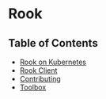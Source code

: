 # Rook

## Table of Contents

- [Rook on Kubernetes](kubernetes.md)
- [Rook Client](client.md)
- [Contributing](development-flow.md)
- [Toolbox](toolbox.md)

